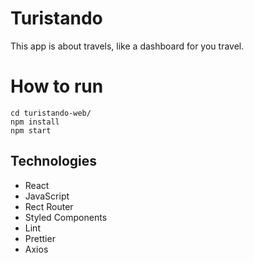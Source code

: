 # Turistando

This app is about travels, like a dashboard for you travel.

# How to run

```shell
cd turistando-web/
npm install
npm start
```

## Technologies

- React
- JavaScript
- Rect Router
- Styled Components
- Lint
- Prettier
- Axios
